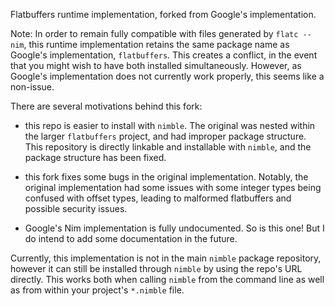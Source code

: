 Flatbuffers runtime implementation, forked from Google's implementation.

Note: In order to remain fully compatible with files generated by `flatc --nim`, this runtime implementation retains the same package name as Google's implementation, `flatbuffers`. This creates a conflict, in the event that you might wish to have both installed simultaneously. However, as Google's implementation does not currently work properly, this seems like a non-issue.

There are several motivations behind this fork:

- this repo is easier to install with `nimble`. The original was nested within the larger `flatbuffers` project, and had improper package structure. This repository is directly linkable and installable with `nimble`, and the package structure has been fixed.

- this fork fixes some bugs in the original implementation. Notably, the original implementation had some issues with some integer types being confused with offset types, leading to malformed flatbuffers and possible security issues.

- Google's Nim implementation is fully undocumented. So is this one! But I do intend to add some documentation in the future.

Currently, this implementation is not in the main `nimble` package repository, however it can still be installed through `nimble` by using the repo's URL directly. This works both when calling `nimble` from the command line as well as from within your project's `*.nimble` file.

